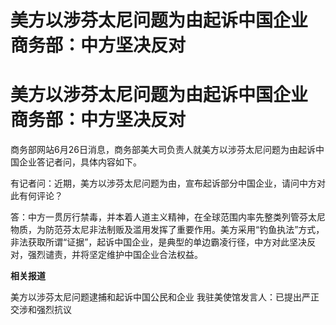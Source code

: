 # 美方以涉芬太尼问题为由起诉中国企业 商务部：中方坚决反对

# 美方以涉芬太尼问题为由起诉中国企业 商务部：中方坚决反对

商务部网站6月26日消息，商务部美大司负责人就美方以涉芬太尼问题为由起诉中国企业答记者问，具体内容如下。

有记者问：近期，美方以涉芬太尼问题为由，宣布起诉部分中国企业，请问中方对此有何评论？

答：中方一贯厉行禁毒，并本着人道主义精神，在全球范围内率先整类列管芬太尼物质，为防范芬太尼非法制贩及滥用发挥了重要作用。美方采用“钓鱼执法”方式，非法获取所谓“证据”，起诉中国企业，是典型的单边霸凌行径，中方对此坚决反对，强烈谴责，并将坚定维护中国企业合法权益。

**相关报道**

美方以涉芬太尼问题逮捕和起诉中国公民和企业 我驻美使馆发言人：已提出严正交涉和强烈抗议


